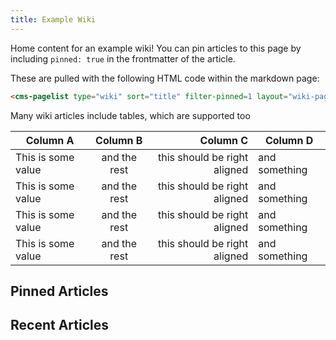 ```yaml
---
title: Example Wiki
---
```


Home content for an example wiki!  You can pin articles to this page by including
`pinned: true` in the frontmatter of the article.

These are pulled with the following HTML code within the markdown page:

```html
<cms-pagelist type="wiki" sort="title" filter-pinned=1 layout="wiki-pages-embed"></cms-pagelist>
```

Many wiki articles include tables, which are supported too

| Column A           |   Column B   |                     Column C | Column D      |
|--------------------|:------------:|-----------------------------:|---------------|
| This is some value | and the rest | this should be right aligned | and something |
| This is some value | and the rest | this should be right aligned | and something |
| This is some value | and the rest | this should be right aligned | and something |
| This is some value | and the rest | this should be right aligned | and something |


## Pinned Articles

<cms-pagelist type="wiki" sort="title" filter-pinned=1 layout="wiki-pages-embed"></cms-pagelist>

## Recent Articles

<cms-pagelist type="wiki" limit="4" sort="recent" layout="wiki-pages-embed"></cms-pagelist>